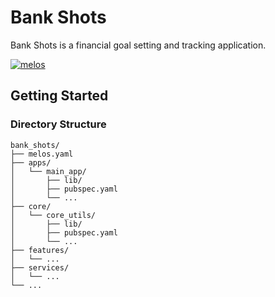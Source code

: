 # Bank Shots

Bank Shots is a financial goal setting and tracking application.

[![melos](https://img.shields.io/badge/maintained%20with-melos-f700ff.svg?style=flat-square)](https://github.com/invertase/melos)

## Getting Started

### Directory Structure

```
bank_shots/
├── melos.yaml
├── apps/
│   └── main_app/
│       ├── lib/
│       ├── pubspec.yaml
│       └── ...
├── core/
│   └── core_utils/
│       ├── lib/
│       ├── pubspec.yaml
│       └── ...
├── features/
│   └── ...
├── services/
│   └── ...
└── ...
```
